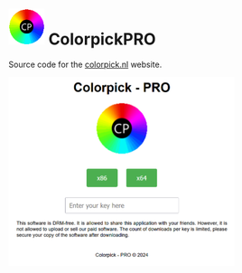# <img src="https://raw.githubusercontent.com/jetspiking/colorpickpro/main/Website/colorpicklogo.png" width="64" height="64"> ColorpickPRO
Source code for the [colorpick.nl](https://colorpick.nl) website.

<img src="https://raw.githubusercontent.com/jetspiking/colorpickpro/main/Website/colorpickwebsite.png" width="400">
